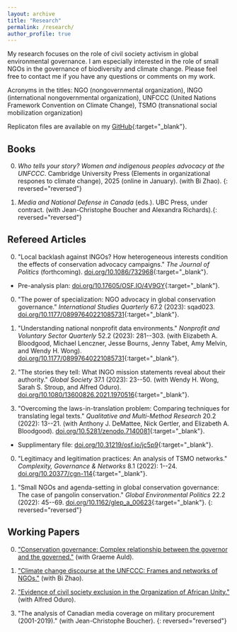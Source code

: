 ```yaml
---
layout: archive
title: "Research"
permalink: /research/
author_profile: true
---
```


My research focuses on the role of civil society activism in global environmental governance. I am especially interested in the role of small NGOs in the governance of biodiversity and climate change. Please feel free to contact me if you have any questions or comments on my work.

Acronyms in the titles: NGO (nongovernmental organization), INGO (international nongovernmental organization), UNFCCC (United Nations Framework Convention on Climate Change), TSMO (transnational social mobilization organization)

Replicaton files are available on my [GitHub](https://github.com/takumishibaike){:target="_blank"}.

## Books

0. *Who tells your story? Women and indigenous peoples advocacy at the UNFCCC*. Cambridge University Press (Elements in organizational respones to climate change), 2025 (online in January). (with Bi Zhao).
{: reversed="reversed"}

0. *Media and National Defense in Canada* (eds.). UBC Press, under contract. (with Jean-Christophe Boucher and Alexandra Richards).{: reversed="reversed"}

## Refereed Articles

0. "Local backlash against INGOs? How heterogeneous interests condition the effects of conservation advocacy campaigns." *The Journal of Politics* (forthcoming). [doi.org/10.1086/732968](https://doi.org/10.1086/732968){:target="_blank"}.
* Pre-analysis plan: [doi.org/10.17605/OSF.IO/4V9GY](https://doi.org/10.17605/OSF.IO/4V9GY){:target="_blank"}.

0. "The power of specialization: NGO advocacy in global conservation governance." *International Studies Quarterly* 67.2 (2023): sqad023. [doi.org/10.1177/08997640221085731](https://doi.org/10.1093/isq/sqad023){:target="_blank"}.

0. "Understanding national nonprofit data environments." *Nonprofit and Voluntary Sector Quarterly* 52.2 (2023): 281--303. (with Elizabeth A\. Bloodgood, Michael Lenczner, Jesse Bourns, Jenny Tabet, Amy Melvin, and Wendy H\. Wong). [doi.org/10.1177/08997640221085731](https://journals.sagepub.com/doi/10.1177/08997640221085731){:target="_blank"}.

0. "The stories they tell: What INGO mission statements reveal about their authority." *Global Society* 37.1 (2023): 23--50. (with Wendy H\. Wong, Sarah S\. Stroup, and Alfred Oduro). [doi.org/10.1080/13600826.2021.1970516](https://doi.org/10.1080/13600826.2021.1970516){:target="_blank"}.

0. "Overcoming the laws-in-translation problem: Comparing techniques for translating legal texts." *Qualitative and Multi-Method Research* 20.2 (2022): 13--21. (with Anthony J\. DeMattee, Nick Gertler, and Elizabeth A\. Bloodgood). [doi.org/10.5281/zenodo.7140081](https://doi.org/10.5281/zenodo.7140081){:target="_blank"}.
* Supplimentary file: [doi.org/10.31219/osf.io/jc5p9](https://doi.org/10.31219/osf.io/jc5p9){:target="_blank"}.

0. "Legitimacy and legitimation practices: An analysis of TSMO networks." *Complexity, Governance & Networks* 8.1 (2022): 1--24. [doi.org/10.20377/cgn-114](https://complexity-governance-networks.com/index.php/cgn/article/view/111){:target="_blank"}.

0. "Small NGOs and agenda-setting in global conservation governance: The case of pangolin conservation." *Global Environmental Politics* 22.2 (2022): 45--69. [doi.org/10.1162/glep_a_00623](https://doi.org/10.1162/glep_a_00623){:target="_blank"}.
{: reversed="reversed"}

## Working Papers

0. ["Conservation governance: Complex relationship between the governor and the governed."](../research/paper7/) (with Graeme Auld).

0. ["Climate change discourse at the UNFCCC: Frames and networks of NGOs."](../research/paper8/) (with Bi Zhao).

0. ["Evidence of civil society exclusion in the Organization of African Unity."](../research/paper9/) (with Alfred Oduro).

0. "The analysis of Canadian media coverage on military procurement (2001-2019)." (with Jean-Christophe Boucher).
{: reversed="reversed"}
